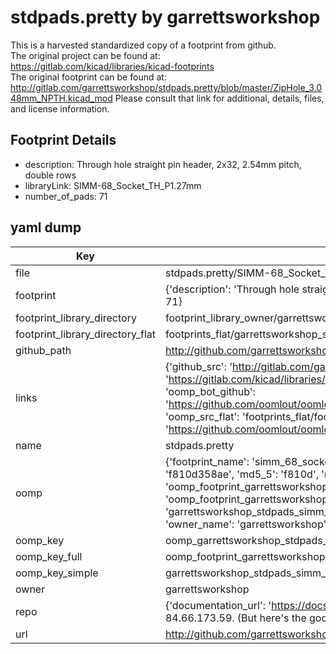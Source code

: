 # stdpads.pretty by garrettsworkshop  
This is a harvested standardized copy of a footprint from github.  
The original project can be found at:  
https://gitlab.com/kicad/libraries/kicad-footprints  
The original footprint can be found at:
http://gitlab.com/garrettsworkshop/stdpads.pretty/blob/master/ZipHole_3.048mm_NPTH.kicad_mod
Please consult that link for additional, details, files, and license information.  
## Footprint Details
* description: Through hole straight pin header, 2x32, 2.54mm pitch, double rows  
* libraryLink: SIMM-68_Socket_TH_P1.27mm  
* number_of_pads: 71  
## yaml dump  
| Key | Value |  
| --- | --- |  
| file | stdpads.pretty/SIMM-68_Socket_TH_P1.27mm.kicad_mod |  
| footprint | {'description': 'Through hole straight pin header, 2x32, 2.54mm pitch, double rows', 'libraryLink': 'SIMM-68_Socket_TH_P1.27mm', 'number_of_pads': 71} |  
| footprint_library_directory | footprint_library_owner/garrettsworkshop_stdpads.pretty |  
| footprint_library_directory_flat | footprints_flat/garrettsworkshop_stdpads_simm_68_socket_th_p1_27mm/working |  
| github_path | http://github.com/garrettsworkshop/stdpads.pretty/blob/master/SIMM-68_Socket_TH_P1.27mm.kicad_mod |  
| links | {'github_src': 'http://gitlab.com/garrettsworkshop/stdpads.pretty/blob/master/ZipHole_3.048mm_NPTH.kicad_mod', 'github_src_repo': 'https://gitlab.com/kicad/libraries/kicad-footprints', 'oomp_bot': 'footprints/garrettsworkshop_stdpads_simm_68_socket_th_p1_27mm/working', 'oomp_bot_github': 'https://github.com/oomlout/oomlout_oomp_footprint_bot/tree/main/footprints/garrettsworkshop_stdpads_simm_68_socket_th_p1_27mm/working', 'oomp_src_flat': 'footprints_flat/footprints_flat/garrettsworkshop_stdpads_simm_68_socket_th_p1_27mm/working', 'oomp_src_flat_github': 'https://github.com/oomlout/oomlout_oomp_footprint_src/tree/main/footprints_flat/garrettsworkshop_stdpads_simm_68_socket_th_p1_27mm/working'} |  
| name | stdpads.pretty |  
| oomp | {'footprint_name': 'simm_68_socket_th_p1_27mm', 'library_name': 'stdpads', 'md5': 'f810d358aeca2d9755bd0eb35fee9c67', 'md5_10': 'f810d358ae', 'md5_5': 'f810d', 'md5_6': 'f810d3', 'oomp_key': 'oomp_garrettsworkshop_stdpads_simm_68_socket_th_p1_27mm', 'oomp_key_extra': 'oomp_footprint_garrettsworkshop_stdpads_simm_68_socket_th_p1_27mm', 'oomp_key_full': 'oomp_footprint_garrettsworkshop_stdpads_simm_68_socket_th_p1_27mm_f810d3', 'oomp_key_simple': 'garrettsworkshop_stdpads_simm_68_socket_th_p1_27mm', 'original_filename': 'stdpads.pretty/SIMM-68_Socket_TH_P1.27mm.kicad_mod', 'owner_name': 'garrettsworkshop'} |  
| oomp_key | oomp_garrettsworkshop_stdpads_simm_68_socket_th_p1_27mm |  
| oomp_key_full | oomp_footprint_garrettsworkshop_stdpads_simm_68_socket_th_p1_27mm |  
| oomp_key_simple | garrettsworkshop_stdpads_simm_68_socket_th_p1_27mm |  
| owner | garrettsworkshop |  
| repo | {'documentation_url': 'https://docs.github.com/rest/overview/resources-in-the-rest-api#rate-limiting', 'message': "API rate limit exceeded for 84.66.173.59. (But here's the good news: Authenticated requests get a higher rate limit. Check out the documentation for more details.)"} |  
| url | http://github.com/garrettsworkshop/stdpads.pretty |  

